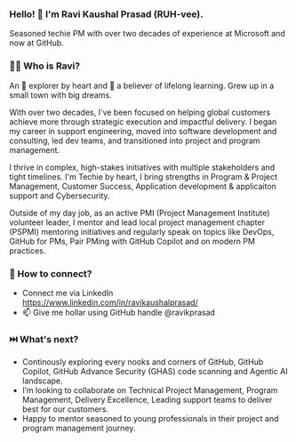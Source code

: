 ### Hello! 👋  I'm Ravi Kaushal Prasad (RUH-vee).
Seasoned techie PM with over two decades of experience at Microsoft and now at GitHub. 

### 🕵️‍♂️ Who is Ravi? 
An 👾 explorer by heart and 🌱 a believer of lifelong learning. Grew up in a small town with big dreams. 

With over two decades, I've been focused on helping global customers achieve more through strategic execution and impactful delivery. I began my career in support engineering, moved into software development and consulting, led dev teams, and transitioned into project and program management.

I thrive in complex, high-stakes initiatives with multiple stakeholders and tight timelines. I'm Techie by heart, I bring strengths in Program & Project Management, Customer Success, Application development & applicaiton support and Cybersecurity. 

Outside of my day job, as an active PMI (Project Management Institute) volunteer leader, I mentor and lead local project management chapter (PSPMI) mentoring initiatives and regularly speak on topics like DevOps, GitHub for PMs, Pair PMing with GitHub Copilot and on modern PM practices.

### 🤝 How to connect? 
- Connect me via LinkedIn https://www.linkedin.com/in/ravikaushalprasad/
- 📫 Give me hollar using GitHub handle @ravikprasad 

### ⏭️ What's next? 
- Continously exploring every nooks and corners of GitHub, GitHub Copilot, GitHub Advance Security (GHAS) code scanning and Agentic AI landscape.
- I’m looking to collaborate on Technical Project Management, Program Management, Delivery Excellence, Leading support teams to deliver best for our customers.
- Happy to mentor seasoned to young professionals in their project and program management journey.

<!---
ravikprasad/ravikprasad is a ✨ special ✨ repository because its `README.md` (this file) appears on your GitHub profile.
You can click the Preview link to take a look at your changes.
--->
